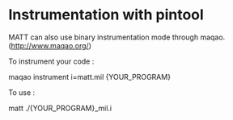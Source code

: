 Instrumentation with pintool
============================

MATT can also use binary instrumentation mode through maqao.
(http://www.maqao.org/)

To instrument your code :

maqao instrument i=matt.mil {YOUR_PROGRAM}

To use :

matt ./{YOUR_PROGRAM}_mil.i
